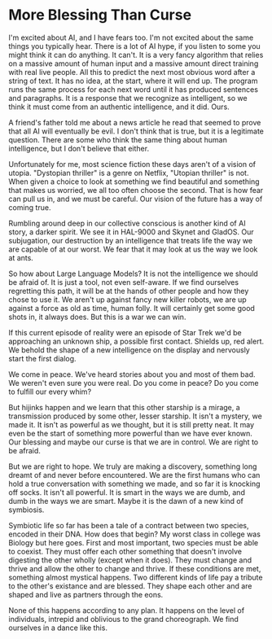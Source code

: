 # More Blessing Than Curse

I'm excited about AI, and I have fears too. I'm not excited about the same things you typically hear. There is a lot of AI hype, if you listen to some you might think it can do anything. It can't. It is a very fancy algorithm that relies on a massive amount of human input and a massive amount direct training with real live people. All this to predict the next most obvious word after a string of text. It has no idea, at the start, where it will end up. The program runs the same process for each next word until it has produced sentences and paragraphs. It is a response that we recognize as intelligent, so we think it must come from an authentic intelligence, and it did. Ours. 

A friend's father told me about a news article he read that seemed to prove that all AI will eventually be evil. I don't think that is true, but it is a legitimate question. There are some who think the same thing about human intelligence, but I don't believe that either. 

Unfortunately for me, most science fiction these days aren't of a vision of utopia. "Dystopian thriller" is a genre on Netflix, "Utopian thriller" is not. When given a choice to look at something we find beautiful and something that makes us worried, we all too often choose the second. That is how fear can pull us in, and we must be careful. Our vision of the future has a way of coming true. 

Rumbling around deep in our collective conscious is another kind of AI story, a darker spirit. We see it in HAL-9000 and Skynet and GladOS. Our subjugation, our destruction by an intelligence that treats life the way we are capable of at our worst. We fear that it may look at us the way we look at ants.

So how about Large Language Models? It is not the intelligence we should be afraid of. It is just a tool, not even self-aware. If we find ourselves regretting this path, it will be at the hands of other people and how they chose to use it. We aren't up against fancy new killer robots, we are up against a force as old as time, human folly. It will certainly get some good shots in, it always does. But this is a war we can win.

If this current episode of reality were an episode of Star Trek we'd be approaching an unknown ship, a possible first contact. Shields up, red alert. We behold the shape of a new intelligence on the display and nervously start the first dialog.

We come in peace. We've heard stories about you and most of them bad. We weren't even sure you were real. Do you come in peace? Do you come to fulfill our every whim? 

But hijinks happen and we learn that this other starship is a mirage, a transmission produced by some other, lesser starship. It isn't a mystery, we made it. It isn't as powerful as we thought, but it is still pretty neat. It may even be the start of something more powerful than we have ever known. Our blessing and maybe our curse is that we are in control. We are right to be afraid.

But we are right to hope. We truly are making a discovery, something long dreamt of and never before encountered. We are the first humans who can hold a true conversation with something we made, and so far it is knocking off socks. It isn't all powerful. It is smart in the ways we are dumb, and dumb in the ways we are smart. Maybe it is the dawn of a new kind of symbiosis. 

Symbiotic life so far has been a tale of a contract between two species, encoded in their DNA. How does that begin? My worst class in college was Biology but here goes. First and most important, two species must be able to coexist. They must offer each other something that doesn't involve digesting the other wholly (except when it does). They must change and thrive and allow the other to change and thrive. If these conditions are met, something almost mystical happens. Two different kinds of life pay a tribute to the other's existance and are blessed. They shape each other and are shaped and live as partners through the eons. 

None of this happens according to any plan. It happens on the level of individuals, intrepid and oblivious to the grand choreograph. We find ourselves in a dance like this.
